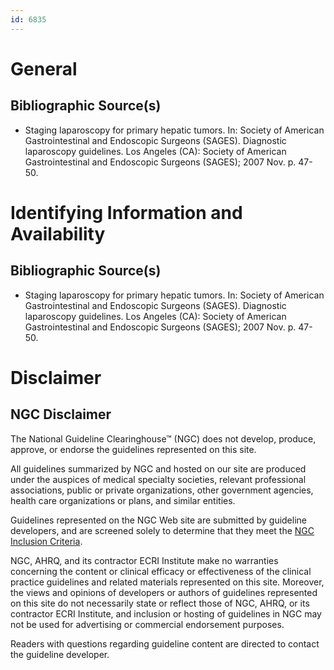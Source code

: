 ```yaml
---
id: 6835
---
```


# General

## Bibliographic Source(s)

- Staging laparoscopy for primary hepatic tumors. In: Society of American Gastrointestinal and Endoscopic Surgeons (SAGES). Diagnostic laparoscopy guidelines. Los Angeles (CA): Society of American Gastrointestinal and Endoscopic Surgeons (SAGES); 2007 Nov. p. 47-50.

# Identifying Information and Availability

## Bibliographic Source(s)

- Staging laparoscopy for primary hepatic tumors. In: Society of American Gastrointestinal and Endoscopic Surgeons (SAGES). Diagnostic laparoscopy guidelines. Los Angeles (CA): Society of American Gastrointestinal and Endoscopic Surgeons (SAGES); 2007 Nov. p. 47-50.

# Disclaimer

## NGC Disclaimer

The National Guideline Clearinghouse™ (NGC) does not develop, produce, approve, or endorse the guidelines represented on this site.

All guidelines summarized by NGC and hosted on our site are produced under the auspices of medical specialty societies, relevant professional associations, public or private organizations, other government agencies, health care organizations or plans, and similar entities.

Guidelines represented on the NGC Web site are submitted by guideline developers, and are screened solely to determine that they meet the [NGC Inclusion Criteria](/help-and-about/summaries/inclusion-criteria).

NGC, AHRQ, and its contractor ECRI Institute make no warranties concerning the content or clinical efficacy or effectiveness of the clinical practice guidelines and related materials represented on this site. Moreover, the views and opinions of developers or authors of guidelines represented on this site do not necessarily state or reflect those of NGC, AHRQ, or its contractor ECRI Institute, and inclusion or hosting of guidelines in NGC may not be used for advertising or commercial endorsement purposes.

Readers with questions regarding guideline content are directed to contact the guideline developer.


